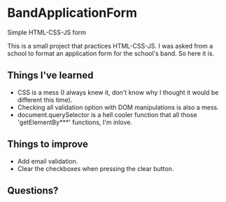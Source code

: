# BandApplicationForm
Simple HTML-CSS-JS form

This is a small project that practices HTML-CSS-JS. 
I was asked from a school to format an application form for the school's band. So here it is.

## Things I've learned
- CSS is a mess (I always knew it, don't know why I thought it would be different this time).
- Checking all validation option with DOM manipulations is also a mess.
- document.querySelector is a hell cooler function that all those 'getElementBy***' functions, I'm inlove.

## Things to improve
- Add email validation.
- Clear the checkboxes when pressing the clear button.

## Questions?
